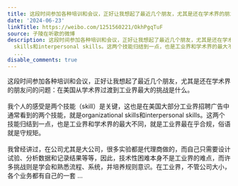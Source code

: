```yaml
---
title: 这段时间参加各种培训和会议，正好让我想起了最近几个朋友，尤其是还在学术界的朋友问的问题：在美国从学术界过渡到工业界最大的挑战是什么。我个人的感受是两个...
date: '2024-06-23'
linkTitle: https://weibo.com/1251560221/OkhPgqTuF
source: 子陵在听歌的微博
description: 这段时间参加各种培训和会议，正好让我想起了最近几个朋友，尤其是还在学术界的朋友问的问题：在美国从学术界过渡到工业界最大的挑战是什么。<br><br>我个人的感受是两个技能（skill）是关键，这也是在美国大部分工业界招聘广告中通常看到的两个技能，就是organizational
  skills和interpersonal skills。这两个技能归结到一点，也是工业界和学术界的最大不同，就是工业界最在乎合规，俗语就是守规矩。<br><br>我曾经讲过，在公司尤其是大公司，很多实验都是代理商做的，而自己只需要设计试验、分析数据和记录结果等等，因此，技术性困难本身不是工业界的难点，而许多挑战则是学会和熟悉流程、系统，并培养规则意识。在工业界，不管公司大小，各个业务都有自己的一套
  ...
disable_comments: true
---
```

这段时间参加各种培训和会议，正好让我想起了最近几个朋友，尤其是还在学术界的朋友问的问题：在美国从学术界过渡到工业界最大的挑战是什么。<br><br>我个人的感受是两个技能（skill）是关键，这也是在美国大部分工业界招聘广告中通常看到的两个技能，就是organizational skills和interpersonal skills。这两个技能归结到一点，也是工业界和学术界的最大不同，就是工业界最在乎合规，俗语就是守规矩。<br><br>我曾经讲过，在公司尤其是大公司，很多实验都是代理商做的，而自己只需要设计试验、分析数据和记录结果等等，因此，技术性困难本身不是工业界的难点，而许多挑战则是学会和熟悉流程、系统，并培养规则意识。在工业界，不管公司大小，各个业务都有自己的一套 ...